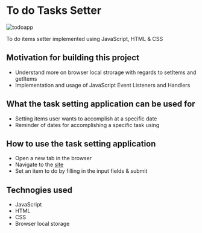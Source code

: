 # To do Tasks Setter

![todoapp](https://pensive-austin-6c9879.netlify.app/todo.gif)

To do items setter implemented using JavaScript, HTML &amp; CSS

## Motivation for building this project
 - Understand more on browser local strorage with regards to setItems and getItems
 - Implementation and usage of JavaScript Event Listeners and Handlers

## What the task setting application can be used for
  * Setting items user wants to accomplish at a specific date
  * Reminder of dates for accomplishing a specific task using
  
## How to use the task setting application
 - Open a new tab in the browser
 - Navigate to the [site](https://alexset-todos.netlify.app/)
 - Set an item to do by filling in the input fields & submit
 
 ## Technogies used
  - JavaScript
  - HTML
  - CSS
  - Browser local storage
